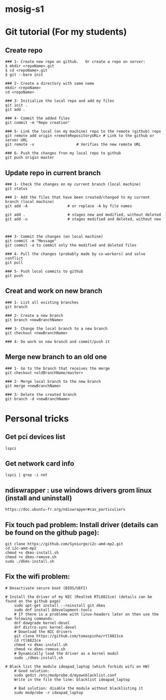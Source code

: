 # mosig-s1

# Git tutorial (For my students)

## Create repo
	### 1- Create new repo on github.   Or create a repo on server:
	$ mkdir <repoName>.git
	$ cd <repoName>.git
	$ git --bare init

	### 2- Create a directory with same name
	mkdir <repoName>
	cd <repoName>

	### 3- Initialize the local repo and add my files
	git init .
	git add .

	### 4- Commit the added files
	git commit -m "Repo creation"

	### 5- Link the local (on my machine) repo to the remote (github) repo
	git remote add origin <remoteRepositoryURL>	# Link to the github or server URL
	git remote -v					# Verifies the new remote URL

	### 6- Push the changes fron my local repo to github
	git push origin master


## Update repo in current branch
	### 1- Check the changes on my current branch (local machine)
	git status

	### 2- Add the files that have been created/changed to my current branch (local machine)
	git add -A					# or replace -A by file names
	
	git add . 					# stages new and modified, without deleted
	git add -u					# stages modified and deleted, without new



	### 3- Commit the changes (on local machine)
	git commit -m "Message"
	git commit -a to commit only the modified and deleted files

	### 4- Pull the changes (probably made by co-workers) and solve conflict
	git pull

	### 5- Push local commits to github
	git push

## Creat and work on new branch
	### 1- List all existing branches
	git branch

	### 2- Create a new branch
	git branch <newBranchName>

	### 3- Change the local branch to a new branch
	git checkout <newBranchName>
	
	### 4- Do work on new branch and commit/push it

## Merge new branch to an old one
	### 1- Go to the branch that receives the merge
	git checkout <oldBranchName/master>

	### 2- Merge local branch to the new branch
	git merge <newBranchName>

	### 3- Delete the created branch
	git branch -d <newBranchName>


# Personal tricks

## Get pci devices list
	lspci

## Get network card info
	lspci | grep -i net

## ndiswrapper : use windows drivers grom linux (install and uninstall)
	https://doc.ubuntu-fr.org/ndiswrapper#cas_particuliers

## Fix touch pad problem: Install driver (details can be found on the github page):
	git clone https://github.com/Syniurge/i2c-amd-mp2.git
	cd i2c-amd-mp2
	chmod +x dkms-install.sh
	chmod +x dkms-remove.sh
	sudo ./dkms-install.sh 

## Fix the wifi problem:
	# Desactivate secure boot (BIOS/UEFI)

	# Install the driver of my NIC (Realtek RTL8821ce) (details can be found on the github page)
		sudo apt-get install --reinstall git dkms
		sudo dnf install @development-tools
		# If there is a probleme with linux-headers later on then use the two folowing commands:
		dnf dowgrade kernel-devel
		dnf distro-sync kernel-devel
		# Download the NIC drivers
		git clone https://github.com/tomaspinho/rtl8821ce
		cd rtl8821ce
		chmod +x dkms-install.sh
		chmod +x dkms-remove.sh
		# Dynamically load the driver as a kernel modul
		sudo ./dkms-install.sh 

	# Black list the module ideapad_laptop (which forbids wifi on HW)
		# Good solution:
		sudo gedit /etc/modprobe.d/myownblacklist.conf
		Write in the file the line: blacklist ideapad_laptop

		# Bad solution: disable the module without blacklisting it
		sudo modprobe -r ideapad_laptop
